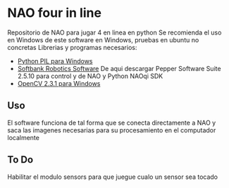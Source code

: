 # NAO four in line
Repositorio de NAO para jugar 4 en linea en python
Se recomienda el uso en Windows de este software en Windows, pruebas en ubuntu no concretas
Librerias y programas necesarios:

* [Python PIL para Windows](http://www.pythonware.com/products/pil/)
* [Softbank Robotics Software](https://community.ald.softbankrobotics.com/en/resources/software/language/en-gb/field_software_type/sdk) De aqui descargar Pepper Software Suite 2.5.10 para control y de NAO y Python NAOqi SDK
* [OpenCV 2.3.1 para Windows](https://sourceforge.net/projects/opencvlibrary/files/opencv-win/2.3.1/OpenCV-2.3.1-win-superpack.exe/download)

## Uso
El software funciona de tal forma que se conecta directamente a NAO y saca las imagenes necesarias para su procesamiento en el computador localmente


## To Do
Habilitar el modulo sensors para que juegue cualo un sensor sea tocado
